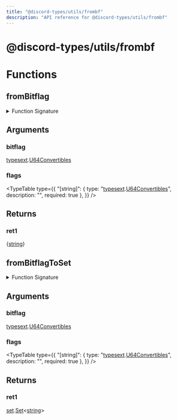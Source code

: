 ```yaml
---
title: "@discord-types/utils/frombf"
description: "API reference for @discord-types/utils/frombf"
---
```


<div id="@discord-types/utils/frombf"></div>

# @discord-types/utils/frombf

<div id="Functions"></div>

# Functions

<div id="fromBitflag"></div>

## fromBitflag

<details>
<summary>Function Signature</summary>

```luau
function fromBitflag(bitflag: typesext.U64Convertibles, flags: {
		[string]: typesext.U64Convertibles
	}) -> {string} end
```

</details>

<div id="Arguments"></div>

## Arguments

<div id="bitflag"></div>

### bitflag

[typesext](#module.typesext).[U64Convertibles](#U64Convertibles)



<div id="flags"></div>

### flags

<TypeTable
	type={{
		"[string]": {
			type: "[typesext](#module.typesext).[U64Convertibles](#U64Convertibles)",
			description: "",
			required: true
		},
	}}
/>
<div id="Returns"></div>

## Returns

<div id="ret1"></div>

### ret1

\{[string](#string)\}<div id="fromBitflagToSet"></div>

## fromBitflagToSet

<details>
<summary>Function Signature</summary>

```luau
function fromBitflagToSet(bitflag: typesext.U64Convertibles, flags: {
		[string]: typesext.U64Convertibles
	}) -> set.Set<string> end
```

</details>

<div id="Arguments"></div>

## Arguments

<div id="bitflag"></div>

### bitflag

[typesext](#module.typesext).[U64Convertibles](#U64Convertibles)



<div id="flags"></div>

### flags

<TypeTable
	type={{
		"[string]": {
			type: "[typesext](#module.typesext).[U64Convertibles](#U64Convertibles)",
			description: "",
			required: true
		},
	}}
/>
<div id="Returns"></div>

## Returns

<div id="ret1"></div>

### ret1

[set](#module.set).[Set](#Set)&lt;[string](#string)&gt;